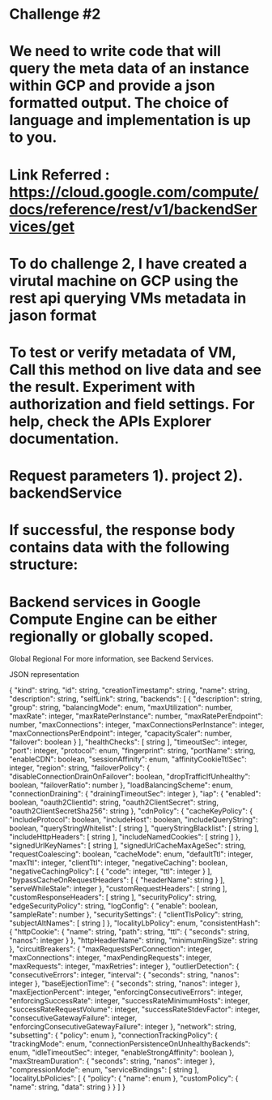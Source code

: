 # Challenge #2
# We need to write code that will query the meta data of an instance within GCP and provide a json formatted output. The choice of language and implementation is up to you. 

# Link Referred : https://cloud.google.com/compute/docs/reference/rest/v1/backendServices/get

# To do challenge 2, I have created a virutal machine on GCP using the rest api querying VMs metadata in jason format 

# To test or verify metadata of VM, Call this method on live data and see the result. Experiment with authorization and field settings. For help, check the APIs Explorer documentation.

# Request parameters 1). project 2). backendService

# If successful, the response body contains data with the following structure:

# Backend services in Google Compute Engine can be either regionally or globally scoped.

Global
Regional
For more information, see Backend Services.

JSON representation

{
  "kind": string,
  "id": string,
  "creationTimestamp": string,
  "name": string,
  "description": string,
  "selfLink": string,
  "backends": [
    {
      "description": string,
      "group": string,
      "balancingMode": enum,
      "maxUtilization": number,
      "maxRate": integer,
      "maxRatePerInstance": number,
      "maxRatePerEndpoint": number,
      "maxConnections": integer,
      "maxConnectionsPerInstance": integer,
      "maxConnectionsPerEndpoint": integer,
      "capacityScaler": number,
      "failover": boolean
    }
  ],
  "healthChecks": [
    string
  ],
  "timeoutSec": integer,
  "port": integer,
  "protocol": enum,
  "fingerprint": string,
  "portName": string,
  "enableCDN": boolean,
  "sessionAffinity": enum,
  "affinityCookieTtlSec": integer,
  "region": string,
  "failoverPolicy": {
    "disableConnectionDrainOnFailover": boolean,
    "dropTrafficIfUnhealthy": boolean,
    "failoverRatio": number
  },
  "loadBalancingScheme": enum,
  "connectionDraining": {
    "drainingTimeoutSec": integer
  },
  "iap": {
    "enabled": boolean,
    "oauth2ClientId": string,
    "oauth2ClientSecret": string,
    "oauth2ClientSecretSha256": string
  },
  "cdnPolicy": {
    "cacheKeyPolicy": {
      "includeProtocol": boolean,
      "includeHost": boolean,
      "includeQueryString": boolean,
      "queryStringWhitelist": [
        string
      ],
      "queryStringBlacklist": [
        string
      ],
      "includeHttpHeaders": [
        string
      ],
      "includeNamedCookies": [
        string
      ]
    },
    "signedUrlKeyNames": [
      string
    ],
    "signedUrlCacheMaxAgeSec": string,
    "requestCoalescing": boolean,
    "cacheMode": enum,
    "defaultTtl": integer,
    "maxTtl": integer,
    "clientTtl": integer,
    "negativeCaching": boolean,
    "negativeCachingPolicy": [
      {
        "code": integer,
        "ttl": integer
      }
    ],
    "bypassCacheOnRequestHeaders": [
      {
        "headerName": string
      }
    ],
    "serveWhileStale": integer
  },
  "customRequestHeaders": [
    string
  ],
  "customResponseHeaders": [
    string
  ],
  "securityPolicy": string,
  "edgeSecurityPolicy": string,
  "logConfig": {
    "enable": boolean,
    "sampleRate": number
  },
  "securitySettings": {
    "clientTlsPolicy": string,
    "subjectAltNames": [
      string
    ]
  },
  "localityLbPolicy": enum,
  "consistentHash": {
    "httpCookie": {
      "name": string,
      "path": string,
      "ttl": {
        "seconds": string,
        "nanos": integer
      }
    },
    "httpHeaderName": string,
    "minimumRingSize": string
  },
  "circuitBreakers": {
    "maxRequestsPerConnection": integer,
    "maxConnections": integer,
    "maxPendingRequests": integer,
    "maxRequests": integer,
    "maxRetries": integer
  },
  "outlierDetection": {
    "consecutiveErrors": integer,
    "interval": {
      "seconds": string,
      "nanos": integer
    },
    "baseEjectionTime": {
      "seconds": string,
      "nanos": integer
    },
    "maxEjectionPercent": integer,
    "enforcingConsecutiveErrors": integer,
    "enforcingSuccessRate": integer,
    "successRateMinimumHosts": integer,
    "successRateRequestVolume": integer,
    "successRateStdevFactor": integer,
    "consecutiveGatewayFailure": integer,
    "enforcingConsecutiveGatewayFailure": integer
  },
  "network": string,
  "subsetting": {
    "policy": enum
  },
  "connectionTrackingPolicy": {
    "trackingMode": enum,
    "connectionPersistenceOnUnhealthyBackends": enum,
    "idleTimeoutSec": integer,
    "enableStrongAffinity": boolean
  },
  "maxStreamDuration": {
    "seconds": string,
    "nanos": integer
  },
  "compressionMode": enum,
  "serviceBindings": [
    string
  ],
  "localityLbPolicies": [
    {
      "policy": {
        "name": enum
      },
      "customPolicy": {
        "name": string,
        "data": string
      }
    }
  ]
}